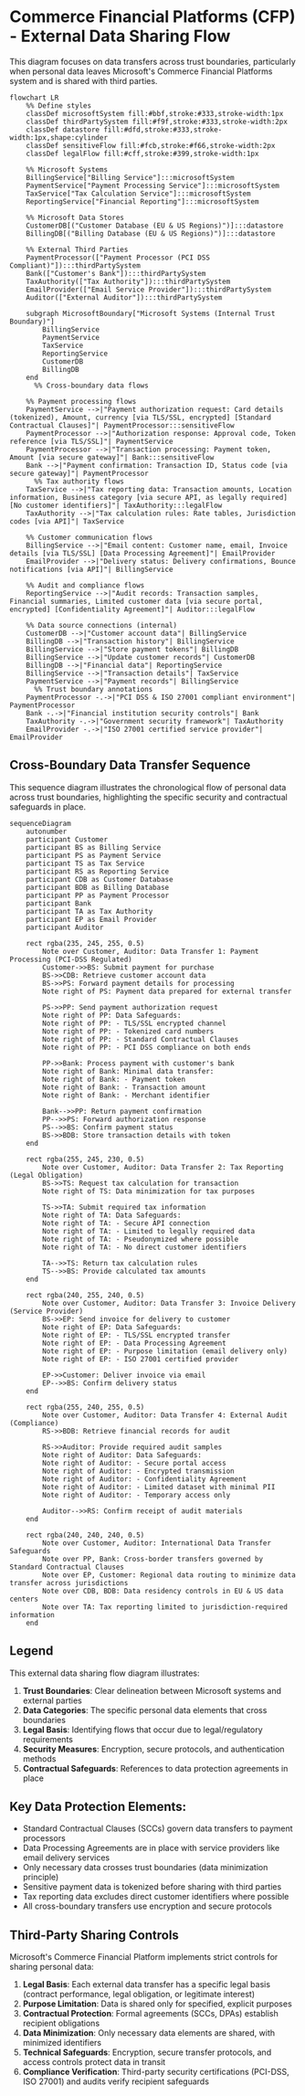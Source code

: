 # Commerce Financial Platforms (CFP) - External Data Sharing Flow

This diagram focuses on data transfers across trust boundaries, particularly when personal data leaves Microsoft's Commerce Financial Platforms system and is shared with third parties.

```mermaid
flowchart LR
    %% Define styles
    classDef microsoftSystem fill:#bbf,stroke:#333,stroke-width:1px
    classDef thirdPartySystem fill:#f9f,stroke:#333,stroke-width:2px
    classDef datastore fill:#dfd,stroke:#333,stroke-width:1px,shape:cylinder
    classDef sensitiveFlow fill:#fcb,stroke:#f66,stroke-width:2px
    classDef legalFlow fill:#cff,stroke:#399,stroke-width:1px
    
    %% Microsoft Systems
    BillingService["Billing Service"]:::microsoftSystem
    PaymentService["Payment Processing Service"]:::microsoftSystem
    TaxService["Tax Calculation Service"]:::microsoftSystem
    ReportingService["Financial Reporting"]:::microsoftSystem
    
    %% Microsoft Data Stores
    CustomerDB[("Customer Database (EU & US Regions)")]:::datastore
    BillingDB[("Billing Database (EU & US Regions)")]:::datastore
    
    %% External Third Parties
    PaymentProcessor(["Payment Processor (PCI DSS Compliant)"]):::thirdPartySystem
    Bank(["Customer's Bank"]):::thirdPartySystem
    TaxAuthority(["Tax Authority"]):::thirdPartySystem
    EmailProvider(["Email Service Provider"]):::thirdPartySystem
    Auditor(["External Auditor"]):::thirdPartySystem
    
    subgraph MicrosoftBoundary["Microsoft Systems (Internal Trust Boundary)"]
        BillingService
        PaymentService
        TaxService
        ReportingService
        CustomerDB
        BillingDB
    end
      %% Cross-boundary data flows
    
    %% Payment processing flows
    PaymentService -->|"Payment authorization request: Card details (tokenized), Amount, currency [via TLS/SSL, encrypted] [Standard Contractual Clauses]"| PaymentProcessor:::sensitiveFlow
    PaymentProcessor -->|"Authorization response: Approval code, Token reference [via TLS/SSL]"| PaymentService
    PaymentProcessor -->|"Transaction processing: Payment token, Amount [via secure gateway]"| Bank:::sensitiveFlow
    Bank -->|"Payment confirmation: Transaction ID, Status code [via secure gateway]"| PaymentProcessor
      %% Tax authority flows
    TaxService -->|"Tax reporting data: Transaction amounts, Location information, Business category [via secure API, as legally required] [No customer identifiers]"| TaxAuthority:::legalFlow
    TaxAuthority -->|"Tax calculation rules: Rate tables, Jurisdiction codes [via API]"| TaxService
    
    %% Customer communication flows
    BillingService -->|"Email content: Customer name, email, Invoice details [via TLS/SSL] [Data Processing Agreement]"| EmailProvider
    EmailProvider -->|"Delivery status: Delivery confirmations, Bounce notifications [via API]"| BillingService
    
    %% Audit and compliance flows
    ReportingService -->|"Audit records: Transaction samples, Financial summaries, Limited customer data [via secure portal, encrypted] [Confidentiality Agreement]"| Auditor:::legalFlow
    
    %% Data source connections (internal)
    CustomerDB -->|"Customer account data"| BillingService
    BillingDB -->|"Transaction history"| BillingService
    BillingService -->|"Store payment tokens"| BillingDB
    BillingService -->|"Update customer records"| CustomerDB
    BillingDB -->|"Financial data"| ReportingService
    BillingService -->|"Transaction details"| TaxService
    PaymentService -->|"Payment records"| BillingService
      %% Trust boundary annotations
    PaymentProcessor -.->|"PCI DSS & ISO 27001 compliant environment"| PaymentProcessor
    Bank -.->|"Financial institution security controls"| Bank
    TaxAuthority -.->|"Government security framework"| TaxAuthority
    EmailProvider -.->|"ISO 27001 certified service provider"| EmailProvider
```

## Cross-Boundary Data Transfer Sequence

This sequence diagram illustrates the chronological flow of personal data across trust boundaries, highlighting the specific security and contractual safeguards in place.

```mermaid
sequenceDiagram
    autonumber
    participant Customer
    participant BS as Billing Service
    participant PS as Payment Service
    participant TS as Tax Service
    participant RS as Reporting Service
    participant CDB as Customer Database
    participant BDB as Billing Database
    participant PP as Payment Processor
    participant Bank
    participant TA as Tax Authority
    participant EP as Email Provider
    participant Auditor
    
    rect rgba(235, 245, 255, 0.5)
        Note over Customer, Auditor: Data Transfer 1: Payment Processing (PCI-DSS Regulated)
        Customer->>BS: Submit payment for purchase
        BS->>CDB: Retrieve customer account data
        BS->>PS: Forward payment details for processing
        Note right of PS: Payment data prepared for external transfer
        
        PS->>PP: Send payment authorization request
        Note right of PP: Data Safeguards:
        Note right of PP: - TLS/SSL encrypted channel
        Note right of PP: - Tokenized card numbers
        Note right of PP: - Standard Contractual Clauses
        Note right of PP: - PCI DSS compliance on both ends
        
        PP->>Bank: Process payment with customer's bank
        Note right of Bank: Minimal data transfer:
        Note right of Bank: - Payment token
        Note right of Bank: - Transaction amount
        Note right of Bank: - Merchant identifier
        
        Bank-->>PP: Return payment confirmation
        PP-->>PS: Forward authorization response
        PS-->>BS: Confirm payment status
        BS->>BDB: Store transaction details with token
    end
    
    rect rgba(255, 245, 230, 0.5)
        Note over Customer, Auditor: Data Transfer 2: Tax Reporting (Legal Obligation)
        BS->>TS: Request tax calculation for transaction
        Note right of TS: Data minimization for tax purposes
        
        TS->>TA: Submit required tax information
        Note right of TA: Data Safeguards:
        Note right of TA: - Secure API connection
        Note right of TA: - Limited to legally required data
        Note right of TA: - Pseudonymized where possible
        Note right of TA: - No direct customer identifiers
        
        TA-->>TS: Return tax calculation rules
        TS-->>BS: Provide calculated tax amounts
    end
    
    rect rgba(240, 255, 240, 0.5)
        Note over Customer, Auditor: Data Transfer 3: Invoice Delivery (Service Provider)
        BS->>EP: Send invoice for delivery to customer
        Note right of EP: Data Safeguards:
        Note right of EP: - TLS/SSL encrypted transfer
        Note right of EP: - Data Processing Agreement
        Note right of EP: - Purpose limitation (email delivery only)
        Note right of EP: - ISO 27001 certified provider
        
        EP->>Customer: Deliver invoice via email
        EP-->>BS: Confirm delivery status
    end
    
    rect rgba(255, 240, 255, 0.5)
        Note over Customer, Auditor: Data Transfer 4: External Audit (Compliance)
        RS->>BDB: Retrieve financial records for audit
        
        RS->>Auditor: Provide required audit samples
        Note right of Auditor: Data Safeguards:
        Note right of Auditor: - Secure portal access
        Note right of Auditor: - Encrypted transmission
        Note right of Auditor: - Confidentiality Agreement
        Note right of Auditor: - Limited dataset with minimal PII
        Note right of Auditor: - Temporary access only
        
        Auditor-->>RS: Confirm receipt of audit materials
    end
    
    rect rgba(240, 240, 240, 0.5)
        Note over Customer, Auditor: International Data Transfer Safeguards
        Note over PP, Bank: Cross-border transfers governed by Standard Contractual Clauses
        Note over EP, Customer: Regional data routing to minimize data transfer across jurisdictions
        Note over CDB, BDB: Data residency controls in EU & US data centers
        Note over TA: Tax reporting limited to jurisdiction-required information
    end
```

## Legend

This external data sharing flow diagram illustrates:

1. **Trust Boundaries**: Clear delineation between Microsoft systems and external parties
2. **Data Categories**: The specific personal data elements that cross boundaries
3. **Legal Basis**: Identifying flows that occur due to legal/regulatory requirements
4. **Security Measures**: Encryption, secure protocols, and authentication methods
5. **Contractual Safeguards**: References to data protection agreements in place

## Key Data Protection Elements:

- Standard Contractual Clauses (SCCs) govern data transfers to payment processors
- Data Processing Agreements are in place with service providers like email delivery services
- Only necessary data crosses trust boundaries (data minimization principle)
- Sensitive payment data is tokenized before sharing with third parties
- Tax reporting data excludes direct customer identifiers where possible
- All cross-boundary transfers use encryption and secure protocols

## Third-Party Sharing Controls

Microsoft's Commerce Financial Platform implements strict controls for sharing personal data:

1. **Legal Basis**: Each external data transfer has a specific legal basis (contract performance, legal obligation, or legitimate interest)
2. **Purpose Limitation**: Data is shared only for specified, explicit purposes
3. **Contractual Protection**: Formal agreements (SCCs, DPAs) establish recipient obligations
4. **Data Minimization**: Only necessary data elements are shared, with minimized identifiers
5. **Technical Safeguards**: Encryption, secure transfer protocols, and access controls protect data in transit
6. **Compliance Verification**: Third-party security certifications (PCI-DSS, ISO 27001) and audits verify recipient safeguards
